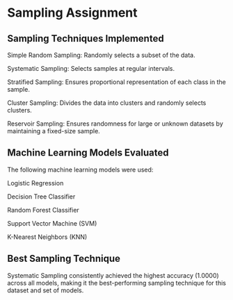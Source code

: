 # Sampling Assignment

## Sampling Techniques Implemented

Simple Random Sampling: Randomly selects a subset of the data.

Systematic Sampling: Selects samples at regular intervals.

Stratified Sampling: Ensures proportional representation of each class in the sample.

Cluster Sampling: Divides the data into clusters and randomly selects clusters.

Reservoir Sampling: Ensures randomness for large or unknown datasets by maintaining a fixed-size sample.

## Machine Learning Models Evaluated

The following machine learning models were used:

Logistic Regression

Decision Tree Classifier

Random Forest Classifier

Support Vector Machine (SVM)

K-Nearest Neighbors (KNN)

## Best Sampling Technique

Systematic Sampling consistently achieved the highest accuracy (1.0000) across all models, making it the best-performing sampling technique for this dataset and set of models.

